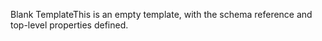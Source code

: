 Blank TemplateThis is an empty template, with the schema reference and top-level properties defined.
